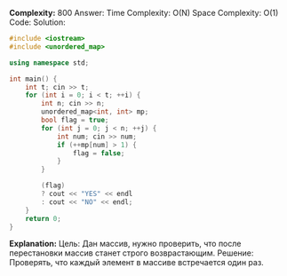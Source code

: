 **Complexity:** 800
Answer:
	Time Complexity: O(N)
	Space Complexity: O(1)
Code:
Solution:
```cpp
#include <iostream>
#include <unordered_map>

using namespace std;

int main() {
    int t; cin >> t;
    for (int i = 0; i < t; ++i) {
        int n; cin >> n;
        unordered_map<int, int> mp;
        bool flag = true;
        for (int j = 0; j < n; ++j) {
            int num; cin >> num;
            if (++mp[num] > 1) {
                flag = false;
            }
        }

        (flag)
        ? cout << "YES" << endl
        : cout << "NO" << endl;
    }
    return 0;
}
```
**Explanation:**
	Цель: Дан массив, нужно проверить, что после перестановки массив станет строго возврастающим.
	Решение: Проверять, что каждый элемент в массиве встречается один раз.